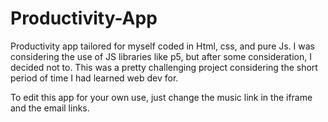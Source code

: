 # Productivity-App
Productivity app tailored for myself coded in Html, css, and pure Js. I was considering the use of JS libraries like p5, but after some consideration, I decided not to. This was a pretty challenging project considering the short period of time I had learned web dev for.

To edit this app for your own use, just change the music link in the iframe and the email links.
